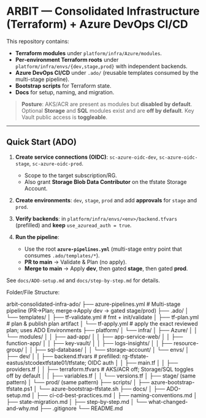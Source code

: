 # ARBIT — Consolidated Infrastructure (Terraform) + Azure DevOps CI/CD

This repository contains:
- **Terraform modules** under `platform/infra/Azure/modules`.
- **Per-environment Terraform roots** under `platform/infra/envs/{dev,stage,prod}` with independent backends.
- **Azure DevOps CI/CD** under `.ado/` (reusable templates consumed by the multi-stage pipeline).
- **Bootstrap scripts** for Terraform state.
- **Docs** for setup, naming, and migration.

> **Posture**: AKS/ACR are present as modules but **disabled by default**. Optional **Storage** and **SQL** modules exist and are **off by default**. Key Vault public access is **toggleable**.

---

## Quick Start (ADO)

1. **Create service connections (OIDC)**: `sc-azure-oidc-dev`, `sc-azure-oidc-stage`, `sc-azure-oidc-prod`.
   - Scope to the target subscription/RG.
   - Also grant **Storage Blob Data Contributor** on the tfstate Storage Account.

2. **Create environments**: `dev`, `stage`, `prod` and add **approvals** for `stage` and `prod`.

3. **Verify backends**: in `platform/infra/envs/<env>/backend.tfvars` (prefilled) and **keep** `use_azuread_auth = true`.

4. **Run the pipeline**:
   - Use the root **`azure-pipelines.yml`** (multi-stage entry point that consumes `.ado/templates/*`).
   - **PR to main** → Validate & Plan (no apply).
   - **Merge to main** → Apply **dev**, then gated **stage**, then gated **prod**.

See `docs/ADO-setup.md` and `docs/step-by-step.md` for details.


Folder/File Structure:

arbit-consolidated-infra-ado/
├── azure-pipelines.yml                # Multi-stage pipeline (PR->Plan; merge->Apply dev -> gated stage/prod)
├── .ado/
│   └── templates/
│       ├── tf-validate.yml           # fmt + init/validate
│       ├── tf-plan.yml               # plan & publish plan artifact
│       └── tf-apply.yml              # apply the exact reviewed plan; uses ADO Environments
├── platform/
│   └── infra/
│       ├── Azure/
│       │   └── modules/
│       │       ├── aad-app/
│       │       ├── app-service-web/
│       │       ├── function-app/
│       │       ├── key-vault/
│       │       ├── logs-insights/
│       │       ├── resource-group/
│       │       ├── sql-database/
│       │       └── storage-account/
│       └── envs/
│           ├── dev/
│           │   ├── backend.tfvars     # prefilled: rg-tfstate-eastus/stcodextfstate01/tfstate; OIDC auth
│           │   ├── main.tf
│           │   ├── providers.tf
│           │   ├── terraform.tfvars   # AKS/ACR off; Storage/SQL toggles off by default
│           │   ├── variables.tf
│           │   └── versions.tf
│           ├── stage/ (same pattern)
│           └── prod/  (same pattern)
├── scripts/
│   ├── azure-bootstrap-tfstate.ps1
│   └── azure-bootstrap-tfstate.sh
├── docs/
│   ├── ADO-setup.md
│   ├── ci-cd-best-practices.md
│   ├── naming-conventions.md
│   ├── state-migration.md
│   ├── step-by-step.md
│   └── what-changed-and-why.md
├── .gitignore
└── README.md

